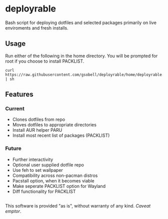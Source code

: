 # deployrable
Bash script for deploying dotfiles and selected packages primarily on live enviroments and fresh installs.

## Usage
Run either of the following in the home directory.
You will be prompted for root if you choose to install PACKLIST.

```shell
curl https://raw.githubusercontent.com/gsobell/deployrable/home/deployrable.sh | sh
```
## Features

### Current
- Clones dotfiles from repo
- Moves dotfiles to appropriate directories
- Install AUR helper PARU
- Install most recent list of packages (PACKLIST)

### Future
- Further interactivity
- Optional user supplied dotfile repo
- Use feh to set wallpaper
- Compatibility across non-pacman distros
- Pacstall option, when it becomes viable
- Make seperate PACKLIST option for Wayland
- Diff functionality for PACKLIST

##
This software is provided "as is", without warranty of any kind. *Caveat emptor*.
